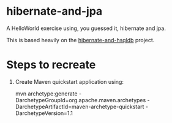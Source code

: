 hibernate-and-jpa
=================

A HelloWorld exercise using, you guessed it, hibernate and jpa.  

This is based heavily on the [hibernate-and-hsqldb](https://github.com/jankenstein/hibernate-and-hsqldb) project.

Steps to recreate
=================

1.  Create Maven quickstart application using:

     mvn archetype:generate -DarchetypeGroupId=org.apache.maven.archetypes -DarchetypeArtifactId=maven-archetype-quickstart -DarchetypeVersion=1.1